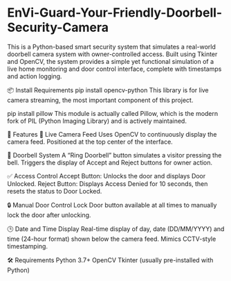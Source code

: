 # EnVi-Guard-Your-Friendly-Doorbell-Security-Camera
This is a Python-based smart security system that simulates a real-world doorbell camera system with owner-controlled access. Built using Tkinter and OpenCV, the system provides a simple yet functional simulation of a live home monitoring and door control interface, complete with timestamps and action logging.

📦 Install Requirements
pip install opencv-python
This library is for live camera streaming, the most important component of this project.

pip install pillow
This module is actually called Pillow, which is the modern fork of PIL (Python Imaging Library) and is actively maintained.

📌 Features
🎥 Live Camera Feed
Uses OpenCV to continuously display the camera feed.
Positioned at the top center of the interface.

🔔 Doorbell System
A “Ring Doorbell” button simulates a visitor pressing the bell.
Triggers the display of Accept and Reject buttons for owner action.

✅ Access Control
Accept Button: Unlocks the door and displays Door Unlocked.
Reject Button: Displays Access Denied for 10 seconds, then resets the status to Door Locked.

🔒 Manual Door Control
Lock Door button available at all times to manually lock the door after unlocking.

🕒 Date and Time Display
Real-time display of day, date (DD/MM/YYYY) and time (24-hour format) shown below the camera feed.
Mimics CCTV-style timestamping.

🛠️ Requirements
Python 3.7+
OpenCV
Tkinter (usually pre-installed with Python)
